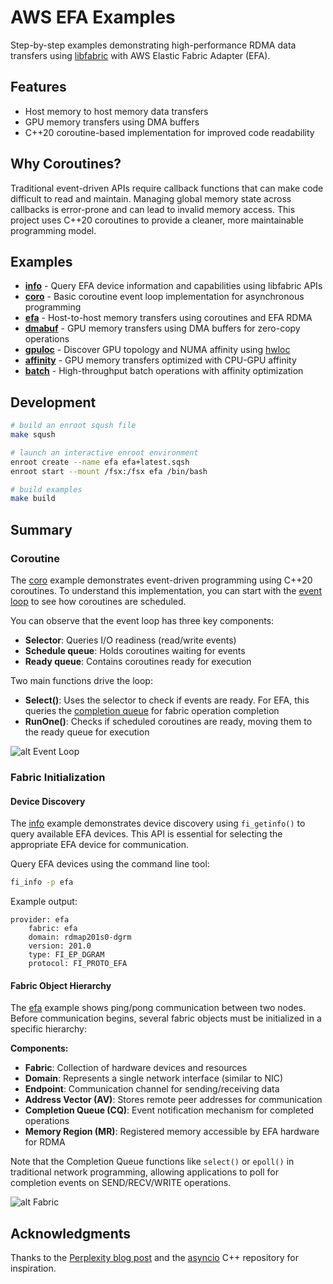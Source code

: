 # AWS EFA Examples

Step-by-step examples demonstrating high-performance RDMA data transfers using [libfabric](https://github.com/ofiwg/libfabric) with AWS Elastic Fabric Adapter (EFA).

## Features

- Host memory to host memory data transfers
- GPU memory transfers using DMA buffers
- C++20 coroutine-based implementation for improved code readability

## Why Coroutines?

Traditional event-driven APIs require callback functions that can make code
difficult to read and maintain. Managing global memory state across callbacks
is error-prone and can lead to invalid memory access. This project uses C++20
coroutines to provide a cleaner, more maintainable programming model.

## Examples

* **[info](src/info)** - Query EFA device information and capabilities using libfabric APIs
* **[coro](src/coro)** - Basic coroutine event loop implementation for asynchronous programming
* **[efa](src/efa)** - Host-to-host memory transfers using coroutines and EFA RDMA
* **[dmabuf](src/dmabuf)** - GPU memory transfers using DMA buffers for zero-copy operations
* **[gpuloc](src/gpuloc)** - Discover GPU topology and NUMA affinity using [hwloc](https://github.com/open-mpi/hwloc)
* **[affinity](src/affinity)** - GPU memory transfers optimized with CPU-GPU affinity
* **[batch](src/batch)** - High-throughput batch operations with affinity optimization

## Development

```bash
# build an enroot sqush file
make sqush

# launch an interactive enroot environment
enroot create --name efa efa+latest.sqsh
enroot start --mount /fsx:/fsx efa /bin/bash

# build examples
make build
```

## Summary

### Coroutine

The [coro](src/coro) example demonstrates event-driven programming using C++20 coroutines.
To understand this implementation, you can start with the [event loop](src/coro/include/coro.h)
to see how coroutines are scheduled.

You can observe that the event loop has three key components:
- **Selector**: Queries I/O readiness (read/write events)
- **Schedule queue**: Holds coroutines waiting for events
- **Ready queue**: Contains coroutines ready for execution

Two main functions drive the loop:
- **Select()**: Uses the selector to check if events are ready. For EFA, this queries the [completion queue](https://github.com/ofiwg/libfabric/blob/7d60749967a425fff75dd36df03757ab871b0b4e/man/fi_cq.3.md) for fabric operation completion
- **RunOne()**: Checks if scheduled coroutines are ready, moving them to the ready queue for execution

![alt Event Loop](imgs/io.png)

### Fabric Initialization

#### Device Discovery

The [info](src/info) example demonstrates device discovery using `fi_getinfo()` to
query available EFA devices. This API is essential for selecting the appropriate
EFA device for communication.

Query EFA devices using the command line tool:
```bash
fi_info -p efa
```

Example output:
```
provider: efa
    fabric: efa
    domain: rdmap201s0-dgrm
    version: 201.0
    type: FI_EP_DGRAM
    protocol: FI_PROTO_EFA
```

#### Fabric Object Hierarchy

The [efa](src/efa) example shows ping/pong communication between two nodes.
Before communication begins, several fabric objects must be initialized in a
specific hierarchy:

**Components:**
- **Fabric**: Collection of hardware devices and resources
- **Domain**: Represents a single network interface (similar to NIC)
- **Endpoint**: Communication channel for sending/receiving data
- **Address Vector (AV)**: Stores remote peer addresses for communication
- **Completion Queue (CQ)**: Event notification mechanism for completed operations
- **Memory Region (MR)**: Registered memory accessible by EFA hardware for RDMA

Note that the Completion Queue functions like `select()` or `epoll()` in
traditional network programming, allowing applications to poll for completion
events on SEND/RECV/WRITE operations.

![alt Fabric](imgs/fabric.png)

## Acknowledgments

Thanks to the [Perplexity blog post](https://www.perplexity.ai/hub/blog/high-performance-gpu-memory-transfer-on-aws) and the [asyncio](https://github.com/netcan/asyncio) C++ repository for inspiration.
